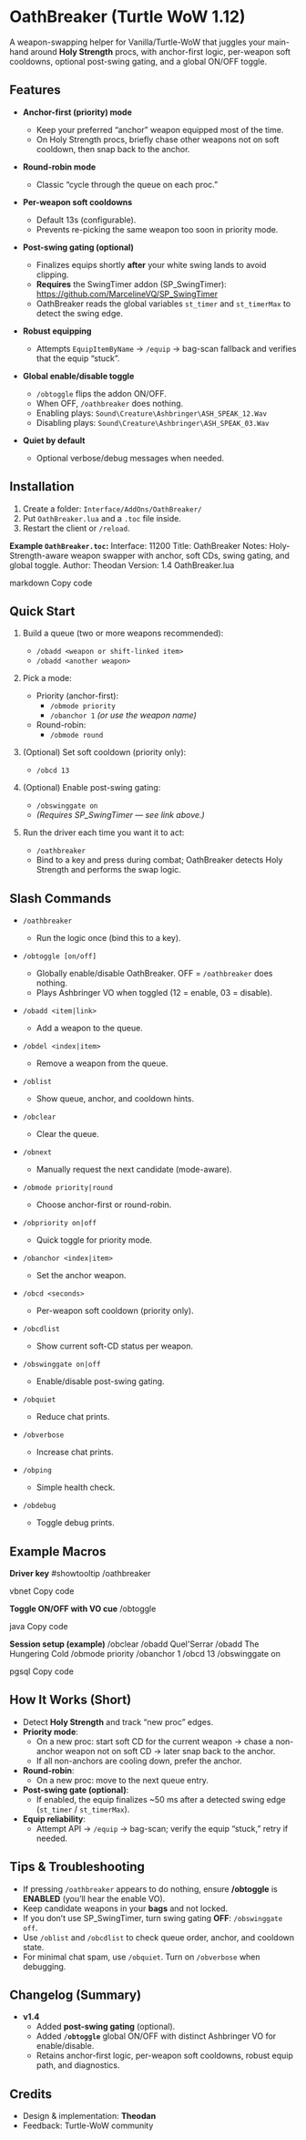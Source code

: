 # OathBreaker (Turtle WoW 1.12)

A weapon-swapping helper for Vanilla/Turtle-WoW that juggles your main-hand around **Holy Strength** procs, with anchor-first logic, per-weapon soft cooldowns, optional post-swing gating, and a global ON/OFF toggle.

## Features

- **Anchor-first (priority) mode**
  - Keep your preferred “anchor” weapon equipped most of the time.
  - On Holy Strength procs, briefly chase other weapons not on soft cooldown, then snap back to the anchor.

- **Round-robin mode**
  - Classic “cycle through the queue on each proc.”

- **Per-weapon soft cooldowns**
  - Default 13s (configurable).
  - Prevents re-picking the same weapon too soon in priority mode.

- **Post-swing gating (optional)**
  - Finalizes equips shortly **after** your white swing lands to avoid clipping.
  - **Requires** the SwingTimer addon (SP_SwingTimer): https://github.com/MarcelineVQ/SP_SwingTimer
  - OathBreaker reads the global variables `st_timer` and `st_timerMax` to detect the swing edge.

- **Robust equipping**
  - Attempts `EquipItemByName` → `/equip` → bag-scan fallback and verifies that the equip “stuck”.

- **Global enable/disable toggle**
  - `/obtoggle` flips the addon ON/OFF.
  - When OFF, `/oathbreaker` does nothing.
  - Enabling plays: `Sound\Creature\Ashbringer\ASH_SPEAK_12.Wav`
  - Disabling plays: `Sound\Creature\Ashbringer\ASH_SPEAK_03.Wav`

- **Quiet by default**
  - Optional verbose/debug messages when needed.

## Installation

1. Create a folder: `Interface/AddOns/OathBreaker/`
2. Put `OathBreaker.lua` and a `.toc` file inside.
3. Restart the client or `/reload`.

**Example `OathBreaker.toc`:**
Interface: 11200
Title: OathBreaker
Notes: Holy-Strength-aware weapon swapper with anchor, soft CDs, swing gating, and global toggle.
Author: Theodan
Version: 1.4
OathBreaker.lua

markdown
Copy code

## Quick Start

1. Build a queue (two or more weapons recommended):
   - `/obadd <weapon or shift-linked item>`
   - `/obadd <another weapon>`

2. Pick a mode:
   - Priority (anchor-first):
     - `/obmode priority`
     - `/obanchor 1`  *(or use the weapon name)*
   - Round-robin:
     - `/obmode round`

3. (Optional) Set soft cooldown (priority only):
   - `/obcd 13`

4. (Optional) Enable post-swing gating:
   - `/obswinggate on`
   - *(Requires SP_SwingTimer — see link above.)*

5. Run the driver each time you want it to act:
   - `/oathbreaker`
   - Bind to a key and press during combat; OathBreaker detects Holy Strength and performs the swap logic.

## Slash Commands

- `/oathbreaker`
  - Run the logic once (bind this to a key).

- `/obtoggle [on/off]`
  - Globally enable/disable OathBreaker. OFF = `/oathbreaker` does nothing.
  - Plays Ashbringer VO when toggled (12 = enable, 03 = disable).

- `/obadd <item|link>`
  - Add a weapon to the queue.

- `/obdel <index|item>`
  - Remove a weapon from the queue.

- `/oblist`
  - Show queue, anchor, and cooldown hints.

- `/obclear`
  - Clear the queue.

- `/obnext`
  - Manually request the next candidate (mode-aware).

- `/obmode priority|round`
  - Choose anchor-first or round-robin.

- `/obpriority on|off`
  - Quick toggle for priority mode.

- `/obanchor <index|item>`
  - Set the anchor weapon.

- `/obcd <seconds>`
  - Per-weapon soft cooldown (priority only).

- `/obcdlist`
  - Show current soft-CD status per weapon.

- `/obswinggate on|off`
  - Enable/disable post-swing gating.

- `/obquiet`
  - Reduce chat prints.

- `/obverbose`
  - Increase chat prints.

- `/obping`
  - Simple health check.

- `/obdebug`
  - Toggle debug prints.

## Example Macros

**Driver key**
#showtooltip
/oathbreaker

vbnet
Copy code

**Toggle ON/OFF with VO cue**
/obtoggle

java
Copy code

**Session setup (example)**
/obclear
/obadd Quel'Serrar
/obadd The Hungering Cold
/obmode priority
/obanchor 1
/obcd 13
/obswinggate on

pgsql
Copy code

## How It Works (Short)

- Detect **Holy Strength** and track “new proc” edges.
- **Priority mode**:
  - On a new proc: start soft CD for the current weapon → chase a non-anchor weapon not on soft CD → later snap back to the anchor.
  - If all non-anchors are cooling down, prefer the anchor.
- **Round-robin**:
  - On a new proc: move to the next queue entry.
- **Post-swing gate (optional)**:
  - If enabled, the equip finalizes ~50 ms after a detected swing edge (`st_timer` / `st_timerMax`).
- **Equip reliability**:
  - Attempt API → `/equip` → bag-scan; verify the equip “stuck,” retry if needed.

## Tips & Troubleshooting

- If pressing `/oathbreaker` appears to do nothing, ensure **/obtoggle** is **ENABLED** (you’ll hear the enable VO).
- Keep candidate weapons in your **bags** and not locked.
- If you don’t use SP_SwingTimer, turn swing gating **OFF**: `/obswinggate off`.
- Use `/oblist` and `/obcdlist` to check queue order, anchor, and cooldown state.
- For minimal chat spam, use `/obquiet`. Turn on `/obverbose` when debugging.

## Changelog (Summary)

- **v1.4**
  - Added **post-swing gating** (optional).
  - Added **`/obtoggle`** global ON/OFF with distinct Ashbringer VO for enable/disable.
  - Retains anchor-first logic, per-weapon soft cooldowns, robust equip path, and diagnostics.

## Credits

- Design & implementation: **Theodan**
- Feedback: Turtle-WoW community
